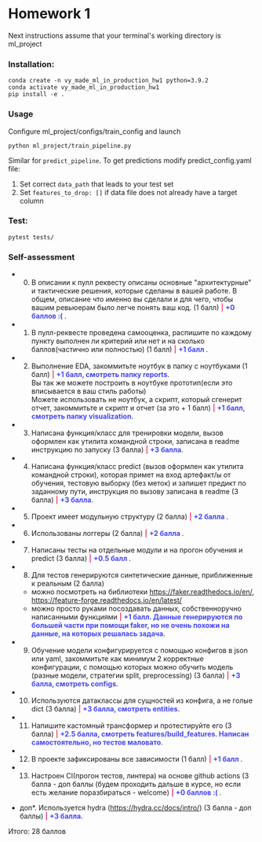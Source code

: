 Homework 1
==============================

Next instructions assume that your terminal's working directory is ml_project 

### Installation:
~~~
conda create -n vy_made_ml_in_production_hw1 python=3.9.2
conda activate vy_made_ml_in_production_hw1
pip install -e .
~~~

### Usage

Configure ml_project/configs/train_config and launch
~~~
python ml_project/train_pipeline.py
~~~

Similar for `predict_pipeline`. To get predictions modify predict_config.yaml file:

1) Set correct `data_path` that leads to your test set
2) Set `features_to_drop: []` if data file does not already have a target column

### Test:
~~~
pytest tests/
~~~

### Self-assessment
- 0) В описании к пулл реквесту описаны основные "архитектурные" и тактические решения, которые сделаны в вашей работе. В общем, описание что именно вы сделали и для чего, чтобы вашим ревьюерам было легче понять ваш код. (1 балл) <span style="color:#f54275;font-weight: bold">|</span> <span style="color:#4245f5;font-weight: bold">+0 баллов :( </span>.
- 1) В пулл-реквесте проведена самооценка, распишите по каждому пункту выполнен ли критерий или нет и на сколько баллов(частично или полностью) (1 балл) <span style="color:#f54275;font-weight: bold">|</span> <span style="color:#4245f5;font-weight: bold">+1 балл </span>.
- 2) Выполнение EDA, закоммитьте ноутбук в папку с ноутбуками (1 балл)  <span style="color:#f54275;font-weight: bold">|</span> <span style="color:#4245f5;font-weight: bold">+1 балл, смотреть папку reports</span>.  
Вы так же можете построить в ноутбуке прототип(если это вписывается в ваш стиль работы)  
Можете использовать не ноутбук, а скрипт, который сгенерит отчет, закоммитьте и скрипт и отчет (за это + 1 балл) <span style="color:#f54275;font-weight: bold">|</span> <span style="color:#4245f5;font-weight: bold">+1 балл, смотреть папку visualization</span>.
- 3) Написана функция/класс для тренировки модели, вызов оформлен как утилита командной строки, записана в readme инструкцию по запуску (3 балла) <span style="color:#f54275;font-weight: bold">|</span> <span style="color:#4245f5;font-weight: bold">+3 балла</span>.
- 4) Написана функция/класс predict (вызов оформлен как утилита командной строки), которая примет на вход артефакт/ы от обучения, тестовую выборку (без меток) и запишет предикт по заданному пути, инструкция по вызову записана в readme (3 балла) <span style="color:#f54275;font-weight: bold">|</span> <span style="color:#4245f5;font-weight: bold">+3 балла</span>.
- 5) Проект имеет модульную структуру (2 балла) <span style="color:#f54275;font-weight: bold">|</span> <span style="color:#4245f5;font-weight: bold">+2 балла </span>.  
- 6) Использованы логгеры (2 балла) <span style="color:#f54275;font-weight: bold">|</span> <span style="color:#4245f5;font-weight: bold">+2 балла </span>.
- 7) Написаны тесты на отдельные модули и на прогон обучения и predict (3 балла) <span style="color:#f54275;font-weight: bold">|</span> <span style="color:#4245f5;font-weight: bold"> +0.5 балл </span>.
- 8) Для тестов генерируются синтетические данные, приближенные к реальным (2 балла)
    * можно посмотреть на библиотеки https://faker.readthedocs.io/en/, https://feature-forge.readthedocs.io/en/latest/  
    * можно просто руками посоздавать данных, собственноручно написанными функциями
    <span style="color:#f54275;font-weight: bold">|</span> <span style="color:#4245f5;font-weight: bold">+1 балл. Данные генерируются по большей части при помощи faker, но не очень похожи на данные, на которых решалась задача</span>.
- 9) Обучение модели конфигурируется с помощью конфигов в json или yaml, закоммитьте как минимум 2 корректные конфигурации, с помощью которых можно обучить модель (разные модели, стратегии split, preprocessing) (3 балла) <span style="color:#f54275;font-weight: bold">|</span> <span style="color:#4245f5;font-weight: bold">+3 балла, смотреть configs</span>.
- 10) Используются датаклассы для сущностей из конфига, а не голые dict (3 балла) <span style="color:#f54275;font-weight: bold">|</span> <span style="color:#4245f5;font-weight: bold">+3 балла, смотреть entities</span>.
- 11) Напишите кастомный трансформер и протестируйте его (3 балла) <span style="color:#f54275;font-weight: bold">|</span> <span style="color:#4245f5;font-weight: bold">+2.5 балла, смотреть features/build_features. Написан самостоятельно, но тестов маловато</span>.
- 12) В проекте зафиксированы все зависимости (1 балл) <span style="color:#f54275;font-weight: bold">|</span> <span style="color:#4245f5;font-weight: bold">+1 балл </span>.
- 13) Настроен CI(прогон тестов, линтера) на основе github actions  (3 балла - доп баллы (будем проходить дальше в курсе, но если есть желание поразбираться - welcome) <span style="color:#f54275;font-weight: bold">|</span> <span style="color:#4245f5;font-weight: bold">+0 баллов :( </span>.

- доп*. Используется hydra  (https://hydra.cc/docs/intro/) (3 балла - доп баллы) <span style="color:#f54275;font-weight: bold">|</span> <span style="color:#4245f5;font-weight: bold">+3 балла</span>.

Итого: 28 баллов